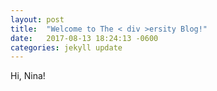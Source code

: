 ```yaml
---
layout: post
title:  "Welcome to The < div >ersity Blog!"
date:   2017-08-13 18:24:13 -0600
categories: jekyll update
---
```

Hi, Nina!
